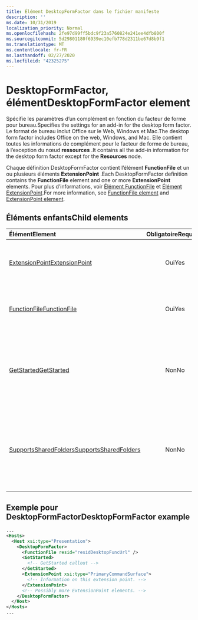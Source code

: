 ```yaml
---
title: Élément DesktopFormFactor dans le fichier manifeste
description: ''
ms.date: 10/31/2019
localization_priority: Normal
ms.openlocfilehash: 2fe97d99ff5bdc9f23a5760824e241ee4dfb800f
ms.sourcegitcommit: 5d29801180f6939ec10efb778d2311be67d8b9f1
ms.translationtype: MT
ms.contentlocale: fr-FR
ms.lasthandoff: 02/27/2020
ms.locfileid: "42325275"
---
```

# <a name="desktopformfactor-element"></a><span data-ttu-id="73298-102">DesktopFormFactor, élément</span><span class="sxs-lookup"><span data-stu-id="73298-102">DesktopFormFactor element</span></span>

<span data-ttu-id="73298-103">Spécifie les paramètres d’un complément en fonction du facteur de forme pour bureau.</span><span class="sxs-lookup"><span data-stu-id="73298-103">Specifies the settings for an add-in for the desktop form factor.</span></span> <span data-ttu-id="73298-104">Le format de bureau inclut Office sur le Web, Windows et Mac.</span><span class="sxs-lookup"><span data-stu-id="73298-104">The desktop form factor includes Office on the web, Windows, and Mac.</span></span> <span data-ttu-id="73298-105">Elle contient toutes les informations de complément pour le facteur de forme de bureau, à l’exception du nœud **ressources** .</span><span class="sxs-lookup"><span data-stu-id="73298-105">It contains all the add-in information for the desktop form factor except for the **Resources** node.</span></span>

<span data-ttu-id="73298-106">Chaque définition DesktopFormFactor contient l’élément **FunctionFile** et un ou plusieurs éléments **ExtensionPoint** .</span><span class="sxs-lookup"><span data-stu-id="73298-106">Each DesktopFormFactor definition contains the **FunctionFile** element and one or more **ExtensionPoint** elements.</span></span> <span data-ttu-id="73298-107">Pour plus d’informations, voir [Élément FunctionFile](functionfile.md) et [Élément ExtensionPoint](extensionpoint.md).</span><span class="sxs-lookup"><span data-stu-id="73298-107">For more information, see [FunctionFile element](functionfile.md) and [ExtensionPoint element](extensionpoint.md).</span></span>

## <a name="child-elements"></a><span data-ttu-id="73298-108">Éléments enfants</span><span class="sxs-lookup"><span data-stu-id="73298-108">Child elements</span></span>

| <span data-ttu-id="73298-109">Élément</span><span class="sxs-lookup"><span data-stu-id="73298-109">Element</span></span>                               | <span data-ttu-id="73298-110">Obligatoire</span><span class="sxs-lookup"><span data-stu-id="73298-110">Required</span></span> | <span data-ttu-id="73298-111">Description</span><span class="sxs-lookup"><span data-stu-id="73298-111">Description</span></span>  |
|:--------------------------------------|:--------:|:-------------|
| [<span data-ttu-id="73298-112">ExtensionPoint</span><span class="sxs-lookup"><span data-stu-id="73298-112">ExtensionPoint</span></span>](extensionpoint.md)   | <span data-ttu-id="73298-113">Oui</span><span class="sxs-lookup"><span data-stu-id="73298-113">Yes</span></span>      | <span data-ttu-id="73298-114">Définit l’emplacement où se trouvent les fonctionnalités d’un complément</span><span class="sxs-lookup"><span data-stu-id="73298-114">Defines where an add-in exposes functionality.</span></span> |
| [<span data-ttu-id="73298-115">FunctionFile</span><span class="sxs-lookup"><span data-stu-id="73298-115">FunctionFile</span></span>](functionfile.md)       | <span data-ttu-id="73298-116">Oui</span><span class="sxs-lookup"><span data-stu-id="73298-116">Yes</span></span>      | <span data-ttu-id="73298-117">URL pointant vers un fichier qui contient les fonctions JavaScript.</span><span class="sxs-lookup"><span data-stu-id="73298-117">A URL to a file that contains JavaScript functions.</span></span>|
| [<span data-ttu-id="73298-118">GetStarted</span><span class="sxs-lookup"><span data-stu-id="73298-118">GetStarted</span></span>](getstarted.md)           | <span data-ttu-id="73298-119">Non</span><span class="sxs-lookup"><span data-stu-id="73298-119">No</span></span>       | <span data-ttu-id="73298-120">Définit la légende qui s’affiche lorsque vous installez le complément dans des hôtes Word, Excel ou PowerPoint.</span><span class="sxs-lookup"><span data-stu-id="73298-120">Defines the callout that appears when installing the add-in in Word, Excel, or PowerPoint hosts.</span></span> |
| [<span data-ttu-id="73298-121">SupportsSharedFolders</span><span class="sxs-lookup"><span data-stu-id="73298-121">SupportsSharedFolders</span></span>](supportssharedfolders.md) | <span data-ttu-id="73298-122">Non</span><span class="sxs-lookup"><span data-stu-id="73298-122">No</span></span> | <span data-ttu-id="73298-123">Définit si le complément Outlook est disponible dans les scénarios de délégation et est défini sur *false* par défaut.</span><span class="sxs-lookup"><span data-stu-id="73298-123">Defines whether the Outlook add-in is available in delegate scenarios and is set to *false* by default.</span></span> |

## <a name="desktopformfactor-example"></a><span data-ttu-id="73298-124">Exemple pour DesktopFormFactor</span><span class="sxs-lookup"><span data-stu-id="73298-124">DesktopFormFactor example</span></span>

```xml
...
<Hosts>
  <Host xsi:type="Presentation">
    <DesktopFormFactor>
      <FunctionFile resid="residDesktopFuncUrl" />
      <GetStarted>
        <!-- GetStarted callout -->
      </GetStarted>
      <ExtensionPoint xsi:type="PrimaryCommandSurface">
        <!-- Information on this extension point. -->
      </ExtensionPoint>
      <!-- Possibly more ExtensionPoint elements. -->
    </DesktopFormFactor>
  </Host>
</Hosts>
...
```
